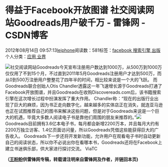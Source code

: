 
# 得益于Facebook开放图谱 社交阅读网站Goodreads用户破千万 - 雷锋网 - CSDN博客


2012年08月14日 09:57:13[leiphone](https://me.csdn.net/leiphone)阅读数：581标签：[facebook																](https://so.csdn.net/so/search/s.do?q=facebook&t=blog)[搜索引擎																](https://so.csdn.net/so/search/s.do?q=搜索引擎&t=blog)[出版																](https://so.csdn.net/so/search/s.do?q=出版&t=blog)[
							](https://so.csdn.net/so/search/s.do?q=搜索引擎&t=blog)[
																					](https://so.csdn.net/so/search/s.do?q=facebook&t=blog)个人分类：[应用																](https://blog.csdn.net/leiphone/article/category/873392)[业界																](https://blog.csdn.net/leiphone/article/category/873390)[
							](https://blog.csdn.net/leiphone/article/category/873392)
[
				](https://so.csdn.net/so/search/s.do?q=facebook&t=blog)
[
			](https://so.csdn.net/so/search/s.do?q=facebook&t=blog)

![](http://www.leiphone.com/wp-content/uploads/2012/08/facebook-techfrom-opengraph_thumb-150x150.jpg)社交阅读网站Goodreads今天宣布注册用户数达到1000万，从500万到1000万仅仅用了不到15个月，不过直到2011年5月Goodreads注册用户才达到500万，而从0到500万注册用户整整花了四年半的时间，相比较来说是一个大的飞跃。
而Goodreads联合创始人Otis Chandler透露这一年飞速增长源于Goodreads打通了Facebook开放图谱，并且Goodreads在收购Discovereads.com后，该书籍搜索引擎在这次增长过程中扮演发挥了重大作用。
Chandler称：“现在的出版行业出现了巨大的麻烦，因为书正走向数字化，越来越多的实体店正在消失，就连亚马逊也正在试图推荐自己的图书来解决这些问题，但是对于Goodreads来说是一个巨大的机遇，毕竟大多数人阅读电子书是靠他们周围的朋友来推荐的。”![](http://www.leiphone.com/wp-content/uploads/2012/08/Img350532986.jpg)
Goodreads目前拥有3.6亿本电子书，每月都会新增2200万本，并且每月大约有2200万独立访客、1.4亿页面访问量，所以Goodreads凭借这些能获得巨大的广告收入。
Goodreads下一步还将开发新功能，允许用户在观看电子书时自动更新自己的阅读状态，所以你不必说出你在看哪本书，Goodreads还将在Facebook上建立书迷俱乐部，供大家进行探讨交流。
ViaTC

**（****[王盼盼](http://www.leiphone.com/author/%E7%8E%8B%E7%9B%BC%E7%9B%BC)****供****雷锋网****专稿，转载请注明来自雷锋网及作者，并链回本页)**

